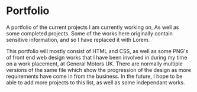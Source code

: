 # Portfolio
A portfolio of the current projects I am currently working on, As well as some completed projects. Some of the works here originally contain sensitive information, and so I have replaced it with Lorem.

This portfolio will mostly consist of HTML and CSS, as well as some PNG's of front end web design works that I have been involved in during my time on a work placement, at General Motors UK. There are normally multiple versions of the same file which show the progression of the design as more requirements have come in from the business. In the future, I hope to be able to add more projects to this list, as well as some independant works. 
